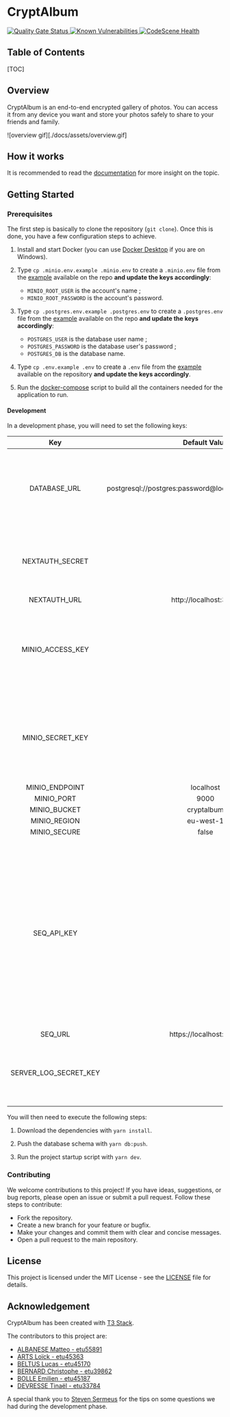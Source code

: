 # CryptAlbum

<!-- PROJECT LOGO -->
<a href="https://sonarcloud.io/summary/new_code?id=HunteRoi_cryptalbum">
    <img src="https://sonarcloud.io/api/project_badges/measure?project=HunteRoi_cryptalbum&metric=alert_status" alt="Quality Gate Status"/>
</a>
<a href="https://snyk.io/test/github/hunteroi/cryptalbum">
    <img src="https://snyk.io/test/github/hunteroi/cryptalbum/badge.svg" alt="Known Vulnerabilities" />
</a>
<a href="https://codescene.io/projects/51876">
    <img src="https://codescene.io/projects/51876/status-badges/code-health" alt="CodeScene Health" />
</a>


<!-- TABLE OF CONTENTS -->
## Table of Contents
[TOC]

## Overview

CryptAlbum is an end-to-end encrypted gallery of photos. You can access it from any device you want and store your photos safely to share to your friends and family.

![overview gif][./docs/assets/overview.gif]

## How it works
It is recommended to read the [documentation](./docs/) for more insight on the topic.

## Getting Started

### Prerequisites
The first step is basically to clone the repository (`git clone`). Once this is done, you have a few configuration steps to achieve.

1. Install and start Docker (you can use [Docker Desktop](https://www.docker.com/products/docker-desktop/) if you are on Windows).

2. Type `cp .minio.env.example .minio.env` to create a `.minio.env` file from the [example](.env.minio.example) available on the repo **and update the keys accordingly**:
   - `MINIO_ROOT_USER` is the account's name ;
   - `MINIO_ROOT_PASSWORD` is the account's password.

1. Type `cp .postgres.env.example .postgres.env` to create a `.postgres.env` file from the [example](.env.postgres.example) available on the repo **and update the keys accordingly**:
   - `POSTGRES_USER` is the database user name ;
   - `POSTGRES_PASSWORD` is the database user's password ;
   - `POSTGRES_DB` is the database name.

2. Type `cp .env.example .env` to create a `.env` file from the [example](.env.example) available on the repository **and update the keys accordingly**.

3. Run the [docker-compose](./docker-compose.yml) script to build all the containers needed for the application to run.

#### Development
In a development phase, you will need to set the following keys:
<!-- TABLE -->

|        **Key**        	|                     **Default Value**                    	|                                                                                                             **Description**                                                                                                            	|
|:---------------------:	|:--------------------------------------------------------:	|:--------------------------------------------------------------------------------------------------------------------------------------------------------------------------------------------------------------------------------------:	|
| DATABASE_URL          	| postgresql://postgres:password@localhost:5432/cryptalbum 	| You will need to change the "password" bit to comply with security measures.                                                                                                                                                           	|
| NEXTAUTH_SECRET       	|                                                          	| You can generate a secret using OpenSSL : `openssl rand -base64 32`                                                                                                                                                                    	|
| NEXTAUTH_URL          	| http://localhost:3000                                    	|                                                                                                                                                                                                                                        	|
| MINIO_ACCESS_KEY      	|                                                          	| You can generate then copy paste this value from the Minio portal of your container, at [this link](http://localhost:9001/access-keys)                                                                                                             	|
| MINIO_SECRET_KEY      	|                                                          	| You can generate then copy paste this value from the Minio portal of your container, at [this link](http://localhost:9001/access-keys)                                                                                                             	|
| MINIO_ENDPOINT        	| localhost                                                	|                                                                                                                                                                                                                                        	|
| MINIO_PORT            	| 9000                                                     	|                                                                                                                                                                                                                                        	|
| MINIO_BUCKET          	| cryptalbum                                               	|                                                                                                                                                                                                                                        	|
| MINIO_REGION          	| eu-west-1                                                	|                                                                                                                                                                                                                                        	|
| MINIO_SECURE          	| false                                                    	|                                                                                                                                                                                                                                        	|
| SEQ_API_KEY           	|                                                          	| You can generate then copy paste this value from the Seq portal of your container, at [this link](http://localhost:8081/#/settings/api-keys).<br/> *⚠️ You might not be able to access this portal from a Firefox browser. Use Chrome or Edge if that's the case.* 	|
| SEQ_URL               	| https://localhost:5341                                   	|                                                                                                                                                                                                                                        	|
| SERVER_LOG_SECRET_KEY 	|                                                          	| You can generate a secret using OpenSSL : `openssl rand -base64 64`                                                                                                                                                                    	|

<!-- END TABLE -->

You will then need to execute the following steps:
1. Download the dependencies with `yarn install`.

2. Push the database schema with `yarn db:push`.

3. Run the project startup script with `yarn dev`.

### Contributing
We welcome contributions to this project!
If you have ideas, suggestions, or bug reports, please open an issue or submit a pull request. Follow these steps to contribute:

- Fork the repository.
- Create a new branch for your feature or bugfix.
- Make your changes and commit them with clear and concise messages.
- Open a pull request to the main repository.

## License
This project is licensed under the MIT License - see the [LICENSE](./LICENSE) file for details.

## Acknowledgement
CryptAlbum has been created with [T3 Stack](https://create.t3.gg/).

The contributors to this project are:
- [ALBANESE Matteo - etu55891](https://gitlab.com/CaiiTa7)
- [ARTS Loïck - etu45363](https://github.com/MRGoose70)
- [BELTUS Lucas - etu45170](https://gitlab.com/Lucas.Beltus)
- [BERNARD Christophe - etu39862](https://github.com/drakexorn)
- [BOLLE Emilien - etu45187](https://github.com/Bollemii)
- [DEVRESSE Tinaël - etu33784](https://github.com/hunteroi)

A special thank you to [Steven Sermeus](https://github.com/StevenSermeus) for the tips on some questions we had during the development phase.
